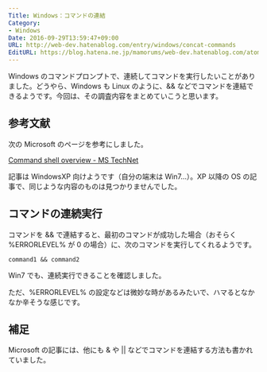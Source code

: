 ```yaml
---
Title: Windows：コマンドの連結
Category:
- Windows
Date: 2016-09-29T13:59:47+09:00
URL: http://web-dev.hatenablog.com/entry/windows/concat-commands
EditURL: https://blog.hatena.ne.jp/mamorums/web-dev.hatenablog.com/atom/entry/10328749687186844036
---
```


Windows のコマンドプロンプトで、連続してコマンドを実行したいことがありました。どうやら、Windows も Linux のように、&& などでコマンドを連結できるようです。今回は、その調査内容をまとめていこうと思います。


## 参考文献
次の Microsoft のページを参考にしました。

[Command shell overview - MS TechNet](https://technet.microsoft.com/en-us/library/bb490954.aspx)

記事は WindowsXP 向けようです（自分の端末は Win7...）。XP 以降の OS の記事で、同じような内容のものは見つかりませんでした。


## コマンドの連続実行
コマンドを && で連結すると、最初のコマンドが成功した場合（おそらく %ERRORLEVEL% が 0 の場合）に、次のコマンドを実行してくれるようです。

```
command1 && command2
```

Win7 でも、連続実行できることを確認しました。

ただ、%ERRORLEVEL% の設定などは微妙な時があるみたいで、ハマるとなかなか辛そうな感じです。


## 補足
Microsoft の記事には、他にも & や || などでコマンドを連結する方法も書かれていました。


